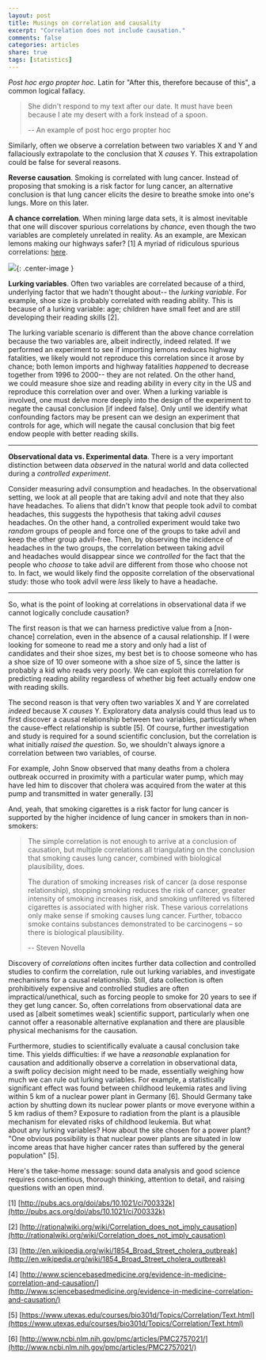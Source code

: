 ```yaml
---
layout: post
title: Musings on correlation and causality
excerpt: "Correlation does not include causation."
comments: false
categories: articles
share: true
tags: [statistics]
---
```


_Post hoc ergo propter hoc_. Latin for "After this, therefore because of this", a common logical fallacy. 


> She didn't respond to my text after our date. It must have been because I ate my desert with a fork instead of a spoon.
> 
> \-- An example of post hoc ergo propter hoc


Similarly, often we observe a correlation between two variables X and Y and fallaciously extrapolate to the conclusion that X *causes* Y. This extrapolation could be false for several reasons.

**Reverse causation**. Smoking is correlated with lung cancer. Instead of proposing that smoking is a risk factor for lung cancer, an alternative conclusion is that lung cancer elicits the desire to breathe smoke into one's lungs. More on this later.

**A chance correlation**. When mining large data sets, it is almost inevitable that one will discover spurious correlations by *chance*, even though the two variables are completely unrelated in reality. As an example, are Mexican lemons making our highways safer? [1] A myriad of ridiculous spurious correlations: [here](http://www.tylervigen.com/).

![](http://pubs.acs.org/appl/literatum/publisher/achs/journals/content/jcisd8/2008/jcisd8.2008.48.issue-1/ci700332k/production/images/medium/ci700332kn00001.gif){: .center-image }



**Lurking variables**. Often two variables are correlated because of a third, underlying factor that we hadn't thought about-- the *lurking variable*. For example, shoe size is probably correlated with reading ability. This is because of a lurking variable: age; children have small feet and are still developing their reading skills [2].

The lurking variable scenario is different than the above chance correlation because the two variables are, albeit indirectly, indeed related. If we performed an experiment to see if importing lemons reduces highway fatalities, we likely would not reproduce this correlation since it arose by chance; both lemon imports and highway fatalities _happened_ to decrease together from 1996 to 2000-- they are not related. On the other hand, we could measure shoe size and reading ability in every city in the US and reproduce this correlation over and over. When a lurking variable is involved, one must delve more deeply into the design of the experiment to negate the causal conclusion [if indeed false]. Only until we identify what confounding factors may be present can we design an experiment that controls for age, which will negate the causal conclusion that big feet endow people with better reading skills.



* * *



**Observational data vs. Experimental data**. There is a very important distinction between data _observed_ in the natural world and data collected during a _controlled experiment_.

Consider measuring advil consumption and headaches. In the observational setting, we look at all people that are taking advil and note that they also have headaches. To aliens that didn't know that people took advil to combat headaches, this suggests the hypothesis that taking advil _causes_ headaches. On the other hand, a controlled experiment would take two _random_ groups of people and force one of the groups to take advil and keep the other group advil-free. Then, by observing the incidence of headaches in the two groups, the correlation between taking advil and headaches would disappear since we _controlled_ for the fact that the people who _choose_ to take advil are different from those who choose not to. In fact, we would likely find the opposite correlation of the observational study: those who took advil were _less_ likely to have a headache.

* * *

So, what is the point of looking at correlations in observational data if we cannot logically conclude causation?

The first reason is that we can harness predictive value from a [non-chance] correlation, even in the absence of a causal relationship. If I were looking for someone to read me a story and only had a list of candidates and their shoe sizes, my best bet is to choose someone who has a shoe size of 10 over someone with a shoe size of 5, since the latter is probably a kid who reads very poorly. We can exploit this correlation for predicting reading ability regardless of whether big feet actually endow one with reading skills.

The second reason is that very often two variables X and Y are correlated *indeed* because X *causes* Y. Exploratory data analysis could thus lead us to first discover a causal relationship between two variables, particularly when the cause-effect relationship is subtle [5]. Of course, further investigation and study is required for a sound scientific conclusion, but the correlation is what initially _raised the question_. So, we shouldn't always ignore a correlation between two variables, of course.

For example, John Snow observed that many deaths from a cholera outbreak occurred in proximity with a particular water pump, which may have led him to discover that cholera was acquired from the water at this pump and transmitted in water generally. [3]

And, yeah, that smoking cigarettes is a risk factor for lung cancer is supported by the higher incidence of lung cancer in smokers than in non-smokers:


> The simple correlation is not enough to arrive at a conclusion of causation, but multiple correlations all triangulating on the conclusion that smoking causes lung cancer, combined with biological plausibility, does.
>
> The duration of smoking increases risk of cancer (a dose response relationship), stopping smoking reduces the risk of cancer, greater intensity of smoking increases risk, and smoking unfiltered vs filtered cigarettes is associated with higher risk. These various correlations only make sense if smoking causes lung cancer. Further, tobacco smoke contains substances demonstrated to be carcinogens – so there is biological plausibility.
>
> \-- Steven Novella


Discovery of _correlations_ often incites further data collection and controlled studies to confirm the correlation, rule out lurking variables, and investigate mechanisms for a causal relationship. Still, data collection is often prohibitively expensive and controlled studies are often impractical/unethical, such as forcing people to smoke for 20 years to see if they get lung cancer. So, often correlations from observational data are used as [albeit sometimes weak] scientific support, particularly when one cannot offer a reasonable alternative explanation and there are plausible physical mechanisms for the causation.

Furthermore, studies to scientifically evaluate a causal conclusion take time. This yields difficulties: if we have a _reasonable_ explanation for causation and additionally observe a correlation in observational data, a swift policy decision might need to be made, essentially weighing how much we can rule out lurking variables. For example, a statistically significant effect was found between childhood leukemia rates and living within 5 km of a nuclear power plant in Germany [6]. Should Germany take action by shutting down its nuclear power plants or move everyone within a 5 km radius of them? Exposure to radiation from the plant is a plausible mechanism for elevated risks of childhood leukemia. But what about any lurking variables? How about the site chosen for a power plant? "One obvious possibility is that nuclear power plants are situated in low income areas that have higher cancer rates than suffered by the general population" [5].

Here's the take-home message: sound data analysis and good science requires conscientious, thorough thinking, attention to detail, and raising questions with an open mind.

[1] [http://pubs.acs.org/doi/abs/10.1021/ci700332k](http://pubs.acs.org/doi/abs/10.1021/ci700332k)

[2] [http://rationalwiki.org/wiki/Correlation_does_not_imply_causation](http://rationalwiki.org/wiki/Correlation_does_not_imply_causation)

[3] [http://en.wikipedia.org/wiki/1854_Broad_Street_cholera_outbreak](http://en.wikipedia.org/wiki/1854_Broad_Street_cholera_outbreak)

[4] [http://www.sciencebasedmedicine.org/evidence-in-medicine-correlation-and-causation/](http://www.sciencebasedmedicine.org/evidence-in-medicine-correlation-and-causation/)

[5] [https://www.utexas.edu/courses/bio301d/Topics/Correlation/Text.html](https://www.utexas.edu/courses/bio301d/Topics/Correlation/Text.html)

[6] [http://www.ncbi.nlm.nih.gov/pmc/articles/PMC2757021/](http://www.ncbi.nlm.nih.gov/pmc/articles/PMC2757021/)


